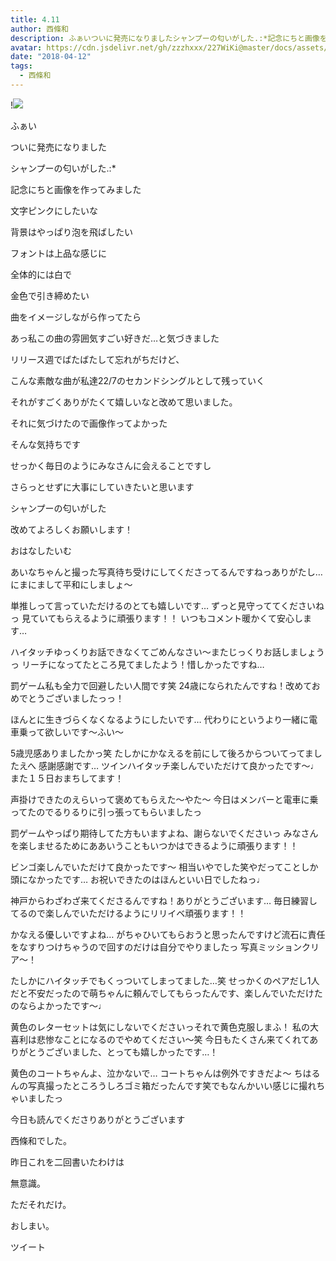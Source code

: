 ```yaml
---
title: 4.11
author: 西條和
description: ふぁいついに発売になりましたシャンプーの匂いがした.:*記念にちと画像を作ってみました文字ピンクにしたいな...
avatar: https://cdn.jsdelivr.net/gh/zzzhxxx/227WiKi@master/docs/assets/photo/avatar/nagomi.jpg
date: "2018-04-12"
tags:
  - 西條和
---
```


!![](https://cdn.jsdelivr.net/gh/zzzhxxx/227WiKi-image@master/blog-image/nagomi-2018-04-12_1.jpg)

















ふぁい






ついに発売になりました







シャンプーの匂いがした.:*








記念にちと画像を作ってみました







文字ピンクにしたいな







背景はやっぱり泡を飛ばしたい






フォントは上品な感じに






全体的には白で






金色で引き締めたい










曲をイメージしながら作ってたら









あっ私この曲の雰囲気すごい好きだ…と気づきました









リリース週でばたばたして忘れがちだけど、








こんな素敵な曲が私達22/7のセカンドシングルとして残っていく









それがすごくありがたくて嬉しいなと改めて思いました。









それに気づけたので画像作ってよかった











そんな気持ちです










せっかく毎日のようにみなさんに会えることですし








さらっとせずに大事にしていきたいと思います













シャンプーの匂いがした








改めてよろしくお願いします！











おはなしたいむ





あいなちゃんと撮った写真待ち受けにしてくださってるんですねっありがたし…
にまにまして平和にしましょ〜





単推しって言っていただけるのとても嬉しいです…
ずっと見守っててくださいねっ
見ていてもらえるように頑張ります！！
いつもコメント暖かくて安心します…






ハイタッチゆっくりお話できなくてごめんなさい〜またじっくりお話しましょうっ
リーチになってたところ見てましたよう！惜しかったですね…




罰ゲーム私も全力で回避したい人間です笑
24歳になられたんですね！改めておめでとうございましたっっ！





ほんとに生きづらくなくなるようにしたいです…
代わりにというより一緒に電車乗って欲しいです〜ふい〜




5歳児感ありましたかっ笑
たしかにかなえるを前にして後ろからついてってましたえへ
感謝感謝です…
ツインハイタッチ楽しんでいただけて良かったです〜♩また１５日おまちしてます！







声掛けできたのえらいって褒めてもらえた〜やた〜
今日はメンバーと電車に乗ってたのでるりるりに引っ張ってもらいましたっ






罰ゲームやっぱり期待してた方もいますよね、謝らないでくださいっ
みなさんを楽しませるためにああいうこともいつかはできるように頑張ります！！







ビンゴ楽しんでいただけて良かったです〜
相当いやでした笑やだってことしか頭になかったです…
お祝いできたのはほんといい日でしたねっ♩





神戸からわざわざ来てくださるんですね！ありがとうございます…
毎日練習してるので楽しんでいただけるようにリリイベ頑張ります！！






かなえる優しいですよね…
がちゃひいてもらおうと思ったんですけど流石に責任をなすりつけちゃうので回すのだけは自分でやりましたっ
写真ミッションクリア〜！




たしかにハイタッチでもくっついてしまってました…笑
せっかくのペアだし1人だと不安だったので萌ちゃんに頼んでしてもらったんです、楽しんでいただけたのならよかったです〜♩







黄色のレターセットは気にしないでくださいっそれで黄色克服しまふ！
私の大喜利は悲惨なことになるのでやめてください〜笑
今日もたくさん来てくれてありがとうございました、とっても嬉しかったです…！





黄色のコートちゃんよ、泣かないで…
コートちゃんは例外ですきだよ〜
ちはるんの写真撮ったところうしろゴミ箱だったんです笑でもなんかいい感じに撮れちゃいましたっ







今日も読んでくださりありがとうございます










西條和でした。










昨日これを二回書いたわけは














無意識。









ただそれだけ。








おしまい。


ツイート



